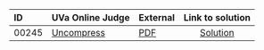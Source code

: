 | ID | UVa Online Judge | External | Link to solution |
|:---|:---|:---|:---:|
| 00245 | [Uncompress](https://onlinejudge.org/index.php?option=com_onlinejudge&Itemid=8&page=show_problem&problem=181) | [PDF](https://onlinejudge.org/external/2/245.pdf) | [Solution](https://github.com/versenyi98/uva-solutions/tree/main/solutions/00245%20-%20Uncompress)|
